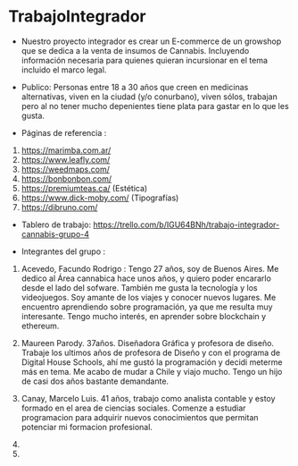# TrabajoIntegrador

- Nuestro proyecto integrador es crear un E-commerce de un growshop que se dedica a la venta de insumos de Cannabis. Incluyendo información necesaria para quienes quieran incursionar en el tema incluido el marco legal.

- Publico: Personas entre 18 a 30 años que creen en medicinas alternativas, viven en la ciudad (y/o conurbano), viven sólos, trabajan pero al no tener mucho depenientes tiene plata para gastar en lo que les gusta.

- Páginas de referencia : 

1) https://marimba.com.ar/
2) https://www.leafly.com/
3) https://weedmaps.com/
4) https://bonbonbon.com/ 
5) https://premiumteas.ca/ 
(Estética)
6) https://www.dick-moby.com/
(Tipografías)
7) https://dibruno.com/ 

- Tablero de trabajo: https://trello.com/b/IGU64BNh/trabajo-integrador-cannabis-grupo-4

- Integrantes del grupo :

1) Acevedo, Facundo Rodrigo : Tengo 27 años, soy de Buenos Aires. Me dedico al Área cannabica hace unos años, y quiero poder encararlo desde el lado del sofware.
También me gusta la tecnología y los videojuegos. Soy amante de los viajes y conocer nuevos lugares. Me encuentro aprendiendo sobre programación, ya que me resulta muy interesante. Tengo mucho interés, en aprender sobre blockchain y ethereum.

2) Maureen Parody. 37años. Diseñadora Gráfica y profesora de diseño. Trabaje los ultimos años de profesora de Diseño y con el programa de Digital House Schools, ahí me gustó la programación y decidi meterme más en tema. Me acabo de mudar a Chile y viajo mucho. Tengo un hijo de casi dos años bastante demandante.

3) Canay, Marcelo Luis. 41 años, trabajo como analista contable y estoy formado en el area de ciencias sociales. Comenze a estudiar programacion para adquirir nuevos conocimientos que permitan potenciar mi formacion profesional.

4)

5)


